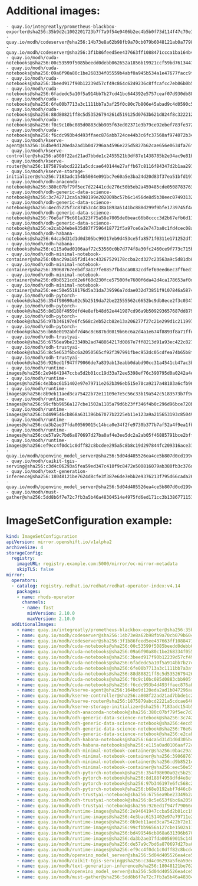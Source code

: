 # Additional images:
    - quay.io/integreatly/prometheus-blackbox-exporter@sha256:35b9d2c1002201723b7f7a9f54e9406b2ec4b5b0f73d114f47c70e15956103b5
    - quay.io/modh/codeserver@sha256:14b73e8a62b98fb9a70cb079b6048121ab0a7798fe1eca0adf06b6716f280115
    - quay.io/modh/codeserver@sha256:3f1b86feed5ee437663ff1088471ccca1ba164b45b2bb4443a8d37a587e95e91
    - quay.io/modh/cuda-notebooks@sha256:00c53599f5085beedd0debb062652a1856b19921ccf59bd76134471d24c3fa7d
    - quay.io/modh/cuda-notebooks@sha256:09a6f90a80c1be268334f05559b4abf0a945b534a1e47677facc9f2ed1778f1c
    - quay.io/modh/cuda-notebooks@sha256:3beed917f90b12239d57cf49c864c6249236c8ffcafcc7eb06b0b55272ef5b55
    - quay.io/modh/cuda-notebooks@sha256:6fadedc5a10f5a914bb7b27cd41bc644392e5757ceaf07d930db884112054265
    - quay.io/modh/cuda-notebooks@sha256:6fe00b7713a3c1111bb7a3af25f0c80c7b806e45abad9c4d0590c5f0474c55e1
    - quay.io/modh/cuda-notebooks@sha256:88d80821ff8c5d53526794261d519125d0763b621d824f8c3222127dab7b6cc8
    - quay.io/modh/cuda-notebooks@sha256:f0c9c10bc085d0883cbb905f63ed02371e3b79ce92ebef783fe372ed70321b28
    - quay.io/modh/cuda-notebooks@sha256:f6cdc993b4d493ffaec876abb724ce44b3c6fc37560af974072b346e45ac1a3b
    - quay.io/modh/kserve-agent@sha256:164be9d120eda2ad1b047296aa4596e225d5827b62cae656e0634fa76ff524a6
    - quay.io/modh/kserve-controller@sha256:a808f22ad21ad7bbde1c2455521b3df87e1438785b2e34ac9e81bf7e6d57e874
    - quay.io/modh/kserve-router@sha256:1875879abcd2221a5cdcae640144e27affb67c8116f84347d2b1aa29101f0b52
    - quay.io/modh/kserve-storage-initializer@sha256:7183adc154b5084e091bc7e60a5e3ba24d20d83f37ea51bfd1975c63bc30df88
    - quay.io/modh/odh-anaconda-notebook@sha256:380c07bf79f5ec7d22441cde276c50b5eb2a459485cde05087837639a566ae3d
    - quay.io/modh/odh-generic-data-science-notebook@sha256:3c742712ca5a398199e202009bc57b6c1456de8d5b30eec07493132b93c296ae
    - quay.io/modh/odh-generic-data-science-notebook@sha256:4ecd5225f3c87453c4c38a1893a5141bc888d299f9bfe1739745f44199543489
    - quay.io/modh/odh-generic-data-science-notebook@sha256:76e6af79c601a323f75a58e7005de0beac66b8cccc3d2b67efb6d11d85f0cfa1
    - quay.io/modh/odh-generic-data-science-notebook@sha256:e2cab24ebe935d87f7596418772f5a97ce6a2e747ba0c1fd4cec08a728e99403
    - quay.io/modh/odh-habana-notebooks@sha256:64ca5d31d1d0d305bc99317eb9d453ce5fa8571f0311e171252df12b40c41b75
    - quay.io/modh/odh-habana-notebooks@sha256:e115a0ad0106aaf72c53560c0b7d774f8a30fc2460ce9f773c715ba33d170063
    - quay.io/modh/odh-minimal-notebook-container@sha256:0bac29a185f2d14ac43267529178ccba2cd327c23563a9c5d81db855f8e6c5ed
    - quay.io/modh/odh-minimal-notebook-container@sha256:39068767eebdf3a127fe8857fbdaca0832cdfef69eed6ec3ff6ed1858029420f
    - quay.io/modh/odh-minimal-notebook-container@sha256:d9b8521cdd2e6f68d230fce57500fe7600f6da42d4ca178653af0daf1f8c0d05
    - quay.io/modh/odh-minimal-notebook-container@sha256:eec50e5518176d5a31da739596a7ddae032d73851f9107846a587442ebd10a82
    - quay.io/modh/odh-pytorch-notebook@sha256:354f98690a02c5b2519da72be22555562c6652bc9db8ece2f3c03476fd6369ff
    - quay.io/modh/odh-pytorch-notebook@sha256:8d188f4959dfd4e8efb48d62e441987cd96a9b509293657687dd879b268d8a6f
    - quay.io/modh/odh-pytorch-notebook@sha256:97b346197e6fc568c2eb52cb82e13a206277f27c21e299d1c211997f140f638b
    - quay.io/modh/odh-pytorch-notebook@sha256:b68e0192abf7d46c8c6876d0819b66c6a2d4a1e674f8893f8a71ffdcba96866c
    - quay.io/modh/odh-trustyai-notebook@sha256:6756ea9be23349b2ad748864217d0867e7ff8213d91a93ec422c8276c5b63366
    - quay.io/modh/odh-trustyai-notebook@sha256:8c5e653f6bc6a2050565cf92f397991fbec952dc05cdfea74b65b8fd3047c9d4
    - quay.io/modh/odh-trustyai-notebook@sha256:926ed1f947f79066de7a839ab13eabb0dabd90cc31a4541cb47ac3bf29dbf977
    - quay.io/modh/runtime-images@sha256:2e94641947ccba5d2b01cc19d33a72ee5398ef76c390795d0a0242a4eb3a248e
    - quay.io/modh/runtime-images@sha256:4e3bac6151402e97e79711e262b396eb515e70ca9217a48103a6cfb96a99fde2
    - quay.io/modh/runtime-images@sha256:8b9eb11aed3ca75422b72e11109e7e5c56c33b19a542c5183573b7f9e9f0e1b3
    - quay.io/modh/runtime-images@sha256:99cfbb9656a127cbe1502a1185a79d6b23ff346f4b0c296d96bce720b345b5fb
    - quay.io/modh/runtime-images@sha256:bd499546cb868a631396b67077b2225eb11e123a9a215653193c850496e5a2e0
    - quay.io/modh/runtime-images@sha256:da3b2ae37fda00569015c14bca0e34f2fe9730b377b7af52a4f9ea1fbba964c6
    - quay.io/modh/runtime-images@sha256:de57a9c7bd6a870697d27ba0af4e3ee5dc2a2ab05f46885791bce2bffb77342d
    - quay.io/modh/runtime-images@sha256:ef9cc4f0dc1c0dff82c8bcdee295a5c8b8c19d297844fc209316ace315c79982
    - quay.io/modh/openvino_model_server@sha256:5d04d405526ea4ce5b807d0cd199ccf7f71bab1228907c091e975efa770a4908
    - quay.io/modh/caikit-tgis-serving@sha256:c3d4c06293a5fea59ed347c410f9c8472e500816079ab380fb3c376d09f4a926
    - quay.io/modh/text-generation-inference@sha256:18048121be7624d8cfe3f387e6de7ebb2e9376213f795d66cada26d8391229ca
    - quay.io/modh/openvino_model_server@sha256:5d04d405526ea4ce5b807d0cd199ccf7f71bab1228907c091e975efa770a4908
    - quay.io/modh/must-gather@sha256:5dd8b6f7e72c7fb3a5b46a48304514e4975fd6ed171cc3b1386771151020110a




# ImageSetConfiguration example:
```yaml
kind: ImageSetConfiguration
apiVersion: mirror.openshift.io/v1alpha2
archiveSize: 4
storageConfig:
  registry: 
    imageURL: registry.example.com:5000/mirror/oc-mirror-metadata
    skipTLS: false                       
mirror:
  operators:
  - catalog: registry.redhat.io/redhat/redhat-operator-index:v4.14
    packages:
    - name: rhods-operator
      channels:
      - name: fast
        minVersion: 2.10.0
        maxVersion: 2.10.0
  additionalImages:   
    - name: quay.io/integreatly/prometheus-blackbox-exporter@sha256:35b9d2c1002201723b7f7a9f54e9406b2ec4b5b0f73d114f47c70e15956103b5
    - name: quay.io/modh/codeserver@sha256:14b73e8a62b98fb9a70cb079b6048121ab0a7798fe1eca0adf06b6716f280115
    - name: quay.io/modh/codeserver@sha256:3f1b86feed5ee437663ff1088471ccca1ba164b45b2bb4443a8d37a587e95e91
    - name: quay.io/modh/cuda-notebooks@sha256:00c53599f5085beedd0debb062652a1856b19921ccf59bd76134471d24c3fa7d
    - name: quay.io/modh/cuda-notebooks@sha256:09a6f90a80c1be268334f05559b4abf0a945b534a1e47677facc9f2ed1778f1c
    - name: quay.io/modh/cuda-notebooks@sha256:3beed917f90b12239d57cf49c864c6249236c8ffcafcc7eb06b0b55272ef5b55
    - name: quay.io/modh/cuda-notebooks@sha256:6fadedc5a10f5a914bb7b27cd41bc644392e5757ceaf07d930db884112054265
    - name: quay.io/modh/cuda-notebooks@sha256:6fe00b7713a3c1111bb7a3af25f0c80c7b806e45abad9c4d0590c5f0474c55e1
    - name: quay.io/modh/cuda-notebooks@sha256:88d80821ff8c5d53526794261d519125d0763b621d824f8c3222127dab7b6cc8
    - name: quay.io/modh/cuda-notebooks@sha256:f0c9c10bc085d0883cbb905f63ed02371e3b79ce92ebef783fe372ed70321b28
    - name: quay.io/modh/cuda-notebooks@sha256:f6cdc993b4d493ffaec876abb724ce44b3c6fc37560af974072b346e45ac1a3b
    - name: quay.io/modh/kserve-agent@sha256:164be9d120eda2ad1b047296aa4596e225d5827b62cae656e0634fa76ff524a6
    - name: quay.io/modh/kserve-controller@sha256:a808f22ad21ad7bbde1c2455521b3df87e1438785b2e34ac9e81bf7e6d57e874
    - name: quay.io/modh/kserve-router@sha256:1875879abcd2221a5cdcae640144e27affb67c8116f84347d2b1aa29101f0b52
    - name: quay.io/modh/kserve-storage-initializer@sha256:7183adc154b5084e091bc7e60a5e3ba24d20d83f37ea51bfd1975c63bc30df88
    - name: quay.io/modh/odh-anaconda-notebook@sha256:380c07bf79f5ec7d22441cde276c50b5eb2a459485cde05087837639a566ae3d
    - name: quay.io/modh/odh-generic-data-science-notebook@sha256:3c742712ca5a398199e202009bc57b6c1456de8d5b30eec07493132b93c296ae
    - name: quay.io/modh/odh-generic-data-science-notebook@sha256:4ecd5225f3c87453c4c38a1893a5141bc888d299f9bfe1739745f44199543489
    - name: quay.io/modh/odh-generic-data-science-notebook@sha256:76e6af79c601a323f75a58e7005de0beac66b8cccc3d2b67efb6d11d85f0cfa1
    - name: quay.io/modh/odh-generic-data-science-notebook@sha256:e2cab24ebe935d87f7596418772f5a97ce6a2e747ba0c1fd4cec08a728e99403
    - name: quay.io/modh/odh-habana-notebooks@sha256:64ca5d31d1d0d305bc99317eb9d453ce5fa8571f0311e171252df12b40c41b75
    - name: quay.io/modh/odh-habana-notebooks@sha256:e115a0ad0106aaf72c53560c0b7d774f8a30fc2460ce9f773c715ba33d170063
    - name: quay.io/modh/odh-minimal-notebook-container@sha256:0bac29a185f2d14ac43267529178ccba2cd327c23563a9c5d81db855f8e6c5ed
    - name: quay.io/modh/odh-minimal-notebook-container@sha256:39068767eebdf3a127fe8857fbdaca0832cdfef69eed6ec3ff6ed1858029420f
    - name: quay.io/modh/odh-minimal-notebook-container@sha256:d9b8521cdd2e6f68d230fce57500fe7600f6da42d4ca178653af0daf1f8c0d05
    - name: quay.io/modh/odh-minimal-notebook-container@sha256:eec50e5518176d5a31da739596a7ddae032d73851f9107846a587442ebd10a82
    - name: quay.io/modh/odh-pytorch-notebook@sha256:354f98690a02c5b2519da72be22555562c6652bc9db8ece2f3c03476fd6369ff
    - name: quay.io/modh/odh-pytorch-notebook@sha256:8d188f4959dfd4e8efb48d62e441987cd96a9b509293657687dd879b268d8a6f
    - name: quay.io/modh/odh-pytorch-notebook@sha256:97b346197e6fc568c2eb52cb82e13a206277f27c21e299d1c211997f140f638b
    - name: quay.io/modh/odh-pytorch-notebook@sha256:b68e0192abf7d46c8c6876d0819b66c6a2d4a1e674f8893f8a71ffdcba96866c
    - name: quay.io/modh/odh-trustyai-notebook@sha256:6756ea9be23349b2ad748864217d0867e7ff8213d91a93ec422c8276c5b63366
    - name: quay.io/modh/odh-trustyai-notebook@sha256:8c5e653f6bc6a2050565cf92f397991fbec952dc05cdfea74b65b8fd3047c9d4
    - name: quay.io/modh/odh-trustyai-notebook@sha256:926ed1f947f79066de7a839ab13eabb0dabd90cc31a4541cb47ac3bf29dbf977
    - name: quay.io/modh/runtime-images@sha256:2e94641947ccba5d2b01cc19d33a72ee5398ef76c390795d0a0242a4eb3a248e
    - name: quay.io/modh/runtime-images@sha256:4e3bac6151402e97e79711e262b396eb515e70ca9217a48103a6cfb96a99fde2
    - name: quay.io/modh/runtime-images@sha256:8b9eb11aed3ca75422b72e11109e7e5c56c33b19a542c5183573b7f9e9f0e1b3
    - name: quay.io/modh/runtime-images@sha256:99cfbb9656a127cbe1502a1185a79d6b23ff346f4b0c296d96bce720b345b5fb
    - name: quay.io/modh/runtime-images@sha256:bd499546cb868a631396b67077b2225eb11e123a9a215653193c850496e5a2e0
    - name: quay.io/modh/runtime-images@sha256:da3b2ae37fda00569015c14bca0e34f2fe9730b377b7af52a4f9ea1fbba964c6
    - name: quay.io/modh/runtime-images@sha256:de57a9c7bd6a870697d27ba0af4e3ee5dc2a2ab05f46885791bce2bffb77342d
    - name: quay.io/modh/runtime-images@sha256:ef9cc4f0dc1c0dff82c8bcdee295a5c8b8c19d297844fc209316ace315c79982
    - name: quay.io/modh/openvino_model_server@sha256:5d04d405526ea4ce5b807d0cd199ccf7f71bab1228907c091e975efa770a4908
    - name: quay.io/modh/caikit-tgis-serving@sha256:c3d4c06293a5fea59ed347c410f9c8472e500816079ab380fb3c376d09f4a926
    - name: quay.io/modh/text-generation-inference@sha256:18048121be7624d8cfe3f387e6de7ebb2e9376213f795d66cada26d8391229ca
    - name: quay.io/modh/openvino_model_server@sha256:5d04d405526ea4ce5b807d0cd199ccf7f71bab1228907c091e975efa770a4908
    - name: quay.io/modh/must-gather@sha256:5dd8b6f7e72c7fb3a5b46a48304514e4975fd6ed171cc3b1386771151020110a



```
